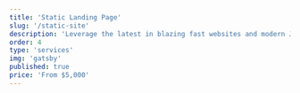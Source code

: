 ```yaml
---
title: 'Static Landing Page'
slug: '/static-site'
description: 'Leverage the latest in blazing fast websites and modern JavaScript with a static site with Gatsby, built on React. Combine with virtually any data source or headless CMS.'
order: 4
type: 'services'
img: 'gatsby'
published: true
price: 'From $5,000'
---
```

